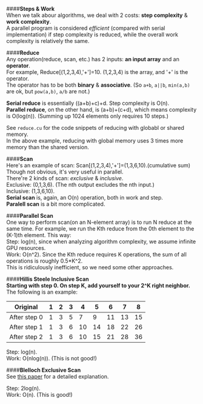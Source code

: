 ####**Steps & Work**  
When we talk abour algorithms, we deal with 2 costs: **step complexity** & **work complexity**.  
A parallel program is considered *efficient* (compared with serial implementation) if step complexity is reduced, while the overall work complexity is relatively the same.  

####**Reduce**  
Any operation(reduce, scan, etc.) has 2 inputs: **an input array** and an **operator**.  
For example, Reduce[(1,2,3,4),'+']=10. (1,2,3,4) is the array, and '+' is the operator.   
The operator has to be both **binary** & **associative**. (So `a+b`, `a||b`, `min(a,b)` are ok, but `pow(a,b)`, `a/b` are not.)  

**Serial reduce** is essentially ((a+b)+c)+d. Step complexity is O(n).  
**Parallel reduce**, on the other hand, is (a+b)+(c+d), which means complexity is O(log(n)). (Summing up 1024 elements only requires 10 steps.)  

See `reduce.cu` for the code snippets of reducing with globabl or shared memory.  
In the above example, reducing with global memory uses 3 times more memory than the shared version.  

####**Scan**  
Here's an example of scan: Scan[(1,2,3,4),'+']=(1,3,6,10).(cumulative sum)  
Though not obvious, it's very useful in parallel.  
There're 2 kinds of scan: *exclusive* & *inclusive*.  
Exclusive: (0,1,3,6). (The nth output excludes the nth input.)  
Inclusive: (1,3,6,10).  
**Serial scan** is, again, an O(n) operation, both in work and step.  
**Paralell scan** is a bit more complicated.  

####**Parallel Scan**  
One way to perform scan(on an N-element array) is to run N reduce at the same time. For example, we run the Kth reduce from the 0th element to the (K-1)th element. This way:  
Step: log(n), since when analyzing algorithm complexity, we assume infinite GPU resources.  
Work: O(n^2). Since the Kth reduce requires K operations, the sum of all operations is roughly 0.5*K^2.  
This is ridiculously inefficient, so we need some other approaches.  

####**Hillis Steele Inclusive Scan**  
**Starting with step 0. On step K, add yourself to your 2^K right neighbor.**  
The following is an example:  

|Original|1|2|3|4|5|6|7|8|
|---|---|---|---|---|---|---|---|---|
|After step 0|1|3|5|7|9|11|13|15|
|After step 1|1|3|6|10|14|18|22|26|
|After step 2|1|3|6|10|15|21|28|36|  

Step: log(n).  
Work: O(nlog(n)). (This is not good!)  

####**Blelloch Exclusive Scan**  
See [this paper](http://www.cs.cmu.edu/~./blelloch/papers/Ble93.pdf) for a detailed explanation.  

Step: 2log(n).  
Work: O(n). (This is good!)  
